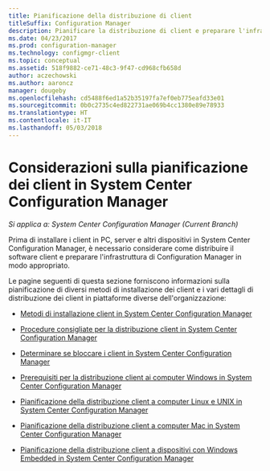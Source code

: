 ```yaml
---
title: Pianificazione della distribuzione di client
titleSuffix: Configuration Manager
description: Pianificare la distribuzione di client e preparare l'infrastruttura in System Center Configuration Manager.
ms.date: 04/23/2017
ms.prod: configuration-manager
ms.technology: configmgr-client
ms.topic: conceptual
ms.assetid: 518f9882-ce71-48c3-9f47-cd968cfb658d
author: aczechowski
ms.author: aaroncz
manager: dougeby
ms.openlocfilehash: cd5488f6ed1a52b35197fa7ef0eb775eafd33e01
ms.sourcegitcommit: 0b0c2735c4ed822731ae069b4cc1380e89e78933
ms.translationtype: HT
ms.contentlocale: it-IT
ms.lasthandoff: 05/03/2018
---
```

# <a name="planning-considerations-for-deploying-clients-in-system-center-configuration-manager"></a>Considerazioni sulla pianificazione dei client in System Center Configuration Manager

*Si applica a: System Center Configuration Manager (Current Branch)*

Prima di installare i client in PC, server e altri dispositivi in System Center Configuration Manager, è necessario considerare come distribuire il software client e preparare l'infrastruttura di Configuration Manager in modo appropriato.  

 Le pagine seguenti di questa sezione forniscono informazioni sulla pianificazione di diversi metodi di installazione dei client e i vari dettagli di distribuzione dei client in piattaforme diverse dell'organizzazione:  

-   [Metodi di installazione client in System Center Configuration Manager](../../../../core/clients/deploy/plan/client-installation-methods.md)  

-   [Procedure consigliate per la distribuzione client in System Center Configuration Manager](../../../../core/clients/deploy/plan/best-practices-for-client-deployment.md)  

-   [Determinare se bloccare i client in System Center Configuration Manager](../../../../core/clients/deploy/plan/determine-whether-to-block-clients.md)  

-   [Prerequisiti per la distribuzione client ai computer Windows in System Center Configuration Manager](../../../../core/clients/deploy/prerequisites-for-deploying-clients-to-windows-computers.md)  

-   [Pianificazione della distribuzione client a computer Linux e UNIX in System Center Configuration Manager](../../../../core/clients/deploy/plan/planning-for-client-deployment-to-linux-and-unix-computers.md)  

-   [Pianificazione della distribuzione client a computer Mac in System Center Configuration Manager](../../../../core/clients/deploy/plan/planning-for-client-deployment-to-mac-computers.md)  

-   [Pianificazione della distribuzione client a dispositivi con Windows Embedded in System Center Configuration Manager](../../../../core/clients/deploy/plan/planning-for-client-deployment-to-windows-embedded-devices.md)  
